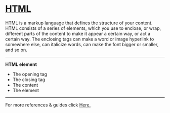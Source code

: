 
# [HTML](https://developer.mozilla.org/en-US/docs/Web/HTML)

HTML is a markup language that defines the structure of your content. HTML consists of a series of elements, which you use to enclose, or wrap, different parts of the content to make it appear a certain way, or act a certain way. The enclosing tags can make a word or image hyperlink to somewhere else, can italicize words, can make the font bigger or smaller, and so on.

---
**HTML element**

- The opening tag
- The closing tag
- The content
- The element

---

For more references & guides click [Here.](https://developer.mozilla.org/en-US/docs/Web/HTML)


